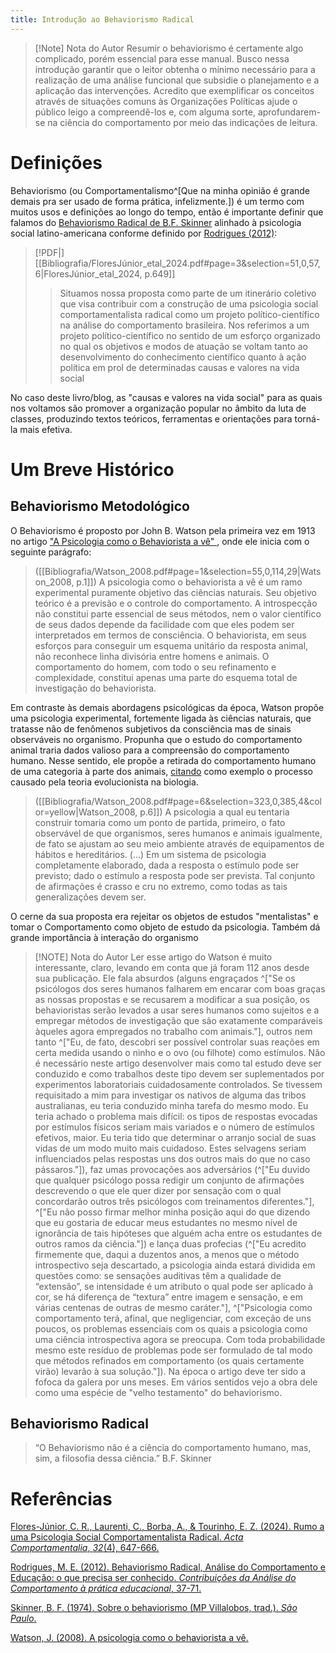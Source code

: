 ```yaml
---
title: Introdução ao Behaviorismo Radical
---
```

> [!Note] Nota do Autor
> Resumir o behaviorismo é certamente algo complicado, porém essencial para esse manual. Busco nessa introdução garantir que o leitor obtenha o mínimo necessário para a realização de uma análise funcional que subsidie o planejamento e a aplicação das intervenções. Acredito que exemplificar os conceitos através de situações comuns às Organizações Políticas ajude o público leigo a compreendê-los e, com alguma sorte, aprofundarem-se na ciência do comportamento por meio das indicações de leitura.
# Definições
Behaviorismo (ou Comportamentalismo^[Que na minha opinião é grande demais pra ser usado de forma prática, infelizmente.]) é um termo com muitos usos e definições ao longo do tempo, então é importante definir que falamos do [Behaviorismo Radical de B.F. Skinner](Skinner_1974.pdf) alinhado à psicologia social latino-americana conforme definido por [Rodrigues (2012)](FloresJúnior_etal_2024.pdf):

> [!PDF|] [[Bibliografia/FloresJúnior_etal_2024.pdf#page=3&selection=51,0,57,6|FloresJúnior_etal_2024, p.649]]
> > Situamos nossa proposta como parte de um itinerário coletivo que visa contribuir com a construção de uma psicologia social comportamentalista radical como um projeto político-científico na análise do comportamento brasileira. Nos referimos a um projeto político-científico no sentido de um esforço organizado no qual os objetivos e modos de atuação se voltam tanto ao desenvolvimento do conhecimento científico quanto à ação política em prol de determinadas causas e valores na vida social
> 
> 

No caso deste livro/blog, as "causas e valores na vida social" para as quais nos voltamos são promover a organização popular no âmbito da luta de classes, produzindo textos teóricos, ferramentas e orientações para torná-la mais efetiva.  
# Um Breve Histórico
## Behaviorismo Metodológico
O Behaviorismo é proposto por John B. Watson pela primeira vez em 1913 no artigo ["A Psicologia como o Behaviorista a vê" ](Watson_2008.pdf), onde ele inicia com o seguinte parágrafo:

> ([[Bibliografia/Watson_2008.pdf#page=1&selection=55,0,114,29|Watson_2008, p.1]])
> A psicologia como o behaviorista a vê é um ramo experimental puramente objetivo das ciências naturais. Seu objetivo teórico é a previsão e o controle do comportamento. A introspecção não constitui parte essencial de seus métodos, nem o valor científico de seus dados depende da facilidade com que eles podem ser interpretados em termos de consciência. O behaviorista, em seus esforços para conseguir um esquema unitário da resposta animal, não reconhece linha divisória entre homens e animais. O comportamento do homem, com todo o seu refinamento e complexidade, constitui apenas uma parte do esquema total de investigação do behaviorista.

Em contraste às demais abordagens psicológicas da época, Watson propõe uma psicologia experimental, fortemente ligada às ciências naturais, que tratasse não de fenômenos subjetivos da consciência mas de sinais observáveis no organismo. Propunha que o estudo do comportamento animal traria dados valioso para a compreensão do comportamento humano. Nesse sentido, ele propõe a retirada do comportamento humano de uma categoria à parte dos animais, [citando](Bibliografia/Watson_2008.pdf#page=3&selection=268,10,304,12&color=yellow) como exemplo o processo causado pela teoria evolucionista na biologia. 

> ([[Bibliografia/Watson_2008.pdf#page=6&selection=323,0,385,4&color=yellow|Watson_2008, p.6]])
> A psicologia a qual eu tentaria construir tomaria como um ponto de partida, primeiro, o fato observável de que organismos, seres humanos e animais igualmente, de fato se ajustam ao seu meio ambiente através de equipamentos de hábitos e hereditários. (...) Em um sistema de psicologia completamente elaborado, dada a resposta o estímulo pode ser previsto; dado o estímulo a resposta pode ser prevista. Tal conjunto de afirmações é crasso e cru no extremo, como todas as tais generalizações devem ser.

O cerne da sua proposta era rejeitar os objetos de estudos "mentalistas" e tomar o Comportamento como objeto de estudo da psicologia. Também dá grande importância à interação do organismo

> [!NOTE] Nota do Autor
> Ler esse artigo do Watson é muito interessante, claro, levando em conta que já foram 112 anos desde sua publicação. Ele fala absurdos (alguns engraçados ^["Se os psicólogos dos seres humanos falharem em encarar com boas graças as nossas propostas e se recusarem a modificar a sua posição, os behavioristas serão levados a usar seres humanos como sujeitos e a empregar métodos de investigação que são exatamente comparáveis àqueles agora empregados no trabalho com animais."], outros nem tanto ^["Eu, de fato, descobri ser possível controlar suas reações em certa medida usando o ninho e o ovo (ou filhote) como estímulos. Não é necessário neste artigo desenvolver mais como tal estudo deve ser conduzido e como trabalhos deste tipo devem ser suplementados por experimentos laboratoriais cuidadosamente controlados. Se tivessem requisitado a mim para investigar os nativos de alguma das tribos australianas, eu teria conduzido minha tarefa do mesmo modo. Eu teria achado o problema mais difícil: os tipos de respostas evocadas por estímulos físicos seriam mais variados e o número de estímulos efetivos, maior. Eu teria tido que determinar o arranjo social de suas vidas de um modo muito mais cuidadoso. Estes selvagens seriam influenciados pelas respostas uns dos outros mais do que no caso pássaros."]), faz umas provocações aos adversários (^["Eu duvido que qualquer psicólogo possa redigir um conjunto de afirmações descrevendo o que ele quer dizer por sensação com o qual concordarão outros três psicólogos com treinamentos diferentes."], ^["Eu não posso firmar melhor minha posição aqui do que dizendo que eu gostaria de educar meus estudantes no mesmo nível de ignorância de tais hipóteses que alguém acha entre os estudantes de outros ramos da ciência."]) e lança duas profecias (^["Eu acredito firmemente que, daqui a duzentos anos, a menos que o método introspectivo seja descartado, a psicologia ainda estará dividida em questões como: se sensações auditivas têm a qualidade de “extensão”, se intensidade é um atributo o qual pode ser aplicado à cor, se há diferença de “textura” entre imagem e sensação, e em várias centenas de outras de mesmo caráter."], ^["Psicologia como comportamento terá, afinal, que negligenciar, com exceção de uns poucos, os problemas essenciais com os quais a psicologia como uma ciência introspectiva agora se preocupa. Com toda probabilidade mesmo este resíduo de problemas pode ser formulado de tal modo que métodos refinados em comportamento (os quais certamente virão) levarão à sua solução."]). Na época o artigo deve ter sido a fofoca da galera por uns meses. Em vários sentidos vejo a obra dele como uma espécie de "velho testamento" do behaviorismo. 
## Behaviorismo Radical
	
> “O Behaviorismo não é a ciência do comportamento humano, mas, sim, a filosofia dessa ciência.” B.F. Skinner
> 
# Referências
[Flores-Júnior, C. R., Laurenti, C., Borba, A., & Tourinho, E. Z. (2024). Rumo a uma Psicologia Social Comportamentalista Radical. _Acta Comportamentalia_, _32_(4), 647-666.](FloresJúnior_etal_2024.pdf)

[Rodrigues, M. E. (2012). Behaviorismo Radical, Análise do Comportamento e Educação: o que precisa ser conhecido. _Contribuições da Análise do Comportamento à prática educacional_, 37-71.](Rodrigues_2012.pdf)

[Skinner, B. F. (1974). Sobre o behaviorismo (MP Villalobos, trad.). _São Paulo_.](Skinner_1974.pdf)

[Watson, J. (2008). A psicologia como o behaviorista a vê.](Watson_2008.pdf)